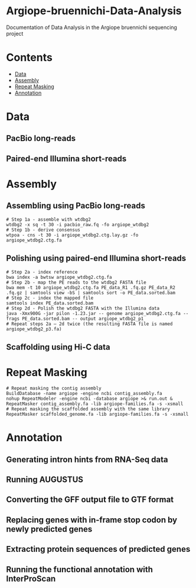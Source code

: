 # Argiope-bruennichi-Data-Analysis
Documentation of Data Analysis in the Argiope bruennichi sequencing project

# Contents

- [Data](#data)
- [Assembly](#assembly)
- [Repeat Masking](#repeat-masking)
- [Annotation](#annotation)

# Data

PacBio long-reads
-----------------

Paired-end Illumina short-reads
-------------------------------

# Assembly

## Assembling using PacBio long-reads

```
# Step 1a - assemble with wtdbg2
wtdbg2 -x sq -t 30 -i pacbio_raw.fq -fo argiope_wtdbg2
# Step 1b - derive consensus
wtpoa - cns -t 30 -i argiope_wtdbg2.ctg.lay.gz -fo argiope_wtdbg2.ctg.fa
```

## Polishing using paired-end Illumina short-reads

```
# Step 2a - index reference
bwa index -a bwtsw argiope_wtdbg2.ctg.fa
# Step 2b - map the PE reads to the wtdbg2 FASTA file
bwa mem -t 10 argiope_wtdbg2.ctg.fa PE_data_R1 .fq.gz PE_data_R2 .fq.gz | samtools view -bS | samtools sort -o PE_data.sorted.bam
# Step 2c - index the mapped file
samtools index PE_data.sorted.bam
# Step 2d - Polish the wtdbg2 FASTA with the Illumina data
java -Xmx900G -jar pilon -1.23.jar -- genome argiope_wtdbg2.ctg.fa --frags PE_data.sorted.bam -- output argiope_wtdbg2_p1
# Repeat steps 2a – 2d twice (the resulting FASTA file is named argiope_wtdbg2_p3.fa)
```

## Scaffolding using Hi-C data


# Repeat Masking

```
# Repeat masking the contig assembly
BuildDatabase -name argiope -engine ncbi contig_assembly.fa
nohup RepeatModeler -engine ncbi -database argiope >& run.out &
RepeatMasker contig_assembly.fa -lib argiope-families.fa -s -xsmall
# Repeat masking the scaffolded assembly with the same library
RepeatMasker scaffolded_genome.fa -lib argiope-families.fa -s -xsmall
```

# Annotation

## Generating intron hints from RNA-Seq data


## Running AUGUSTUS


## Converting the GFF output file to GTF format


## Replacing genes with in-frame stop codon by newly predicted genes


## Extracting protein sequences of predicted genes


## Running the functional annotation with InterProScan

